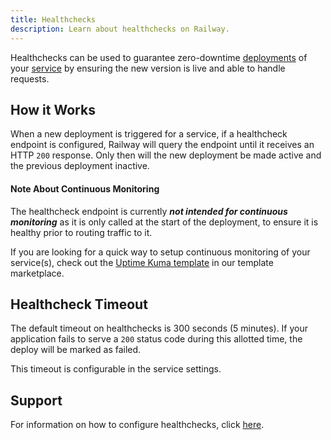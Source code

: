 ```yaml
---
title: Healthchecks
description: Learn about healthchecks on Railway.
---
```


Healthchecks can be used to guarantee zero-downtime [deployments](/reference/deployments) of your [service](/reference/services) by ensuring the new version is live and able to handle requests.

## How it Works

When a new deployment is triggered for a service, if a healthcheck endpoint is configured, Railway will query the endpoint until it receives an HTTP `200` response.  Only then will the new deployment be made active and the previous deployment inactive.

#### Note About Continuous Monitoring

The healthcheck endpoint is currently ***not intended for continuous monitoring*** as it is only called at the start of the deployment, to ensure it is healthy prior to routing traffic to it.

If you are looking for a quick way to setup continuous monitoring of your service(s), check out the <a href="https://railway.com/template/p6dsil" target="_blank">Uptime Kuma template</a> in our template marketplace.

## Healthcheck Timeout

The default timeout on healthchecks is 300 seconds (5 minutes). If your application fails to serve a `200` status code during this allotted time, the deploy will be marked as failed.

This timeout is configurable in the service settings.

## Support

For information on how to configure healthchecks, click [here](/guides/healthchecks).